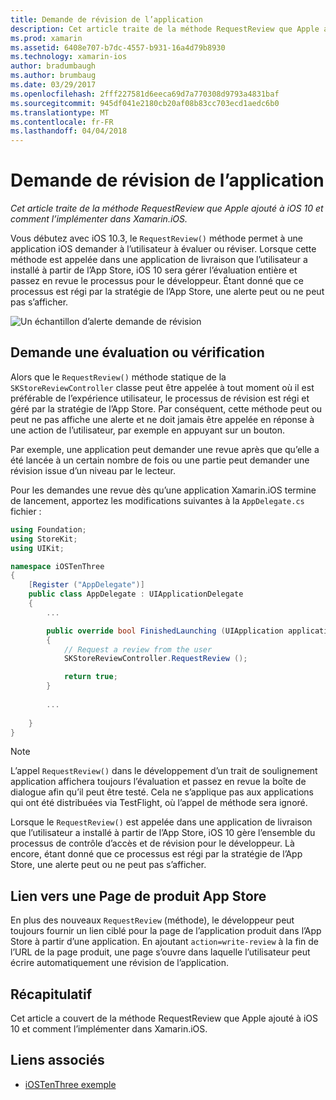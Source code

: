 ```yaml
---
title: Demande de révision de l’application
description: Cet article traite de la méthode RequestReview que Apple ajouté à iOS 10 et comment l’implémenter dans Xamarin.iOS.
ms.prod: xamarin
ms.assetid: 6408e707-b7dc-4557-b931-16a4d79b8930
ms.technology: xamarin-ios
author: bradumbaugh
ms.author: brumbaug
ms.date: 03/29/2017
ms.openlocfilehash: 2fff227581d6eeca69d7a770308d9793a4831baf
ms.sourcegitcommit: 945df041e2180cb20af08b83cc703ecd1aedc6b0
ms.translationtype: MT
ms.contentlocale: fr-FR
ms.lasthandoff: 04/04/2018
---
```

# <a name="request-app-review"></a>Demande de révision de l’application

_Cet article traite de la méthode RequestReview que Apple ajouté à iOS 10 et comment l’implémenter dans Xamarin.iOS._

Vous débutez avec iOS 10.3, le `RequestReview()` méthode permet à une application iOS demander à l’utilisateur à évaluer ou réviser. Lorsque cette méthode est appelée dans une application de livraison que l’utilisateur a installé à partir de l’App Store, iOS 10 sera gérer l’évaluation entière et passez en revue le processus pour le développeur. Étant donné que ce processus est régi par la stratégie de l’App Store, une alerte peut ou ne peut pas s’afficher.

![](request-app-review-images/review01.png "Un échantillon d’alerte demande de révision")

## <a name="requesting-a-rating-or-review"></a>Demande une évaluation ou vérification

Alors que le `RequestReview()` méthode statique de la `SKStoreReviewController` classe peut être appelée à tout moment où il est préférable de l’expérience utilisateur, le processus de révision est régi et géré par la stratégie de l’App Store. Par conséquent, cette méthode peut ou peut ne pas affiche une alerte et ne doit jamais être appelée en réponse à une action de l’utilisateur, par exemple en appuyant sur un bouton.

Par exemple, une application peut demander une revue après que qu’elle a été lancée à un certain nombre de fois ou une partie peut demander une révision issue d’un niveau par le lecteur.

Pour les demandes une revue dès qu’une application Xamarin.iOS termine de lancement, apportez les modifications suivantes à la `AppDelegate.cs` fichier :

```csharp
using Foundation;
using StoreKit;
using UIKit;

namespace iOSTenThree
{
    [Register ("AppDelegate")]
    public class AppDelegate : UIApplicationDelegate
    {
        ...

        public override bool FinishedLaunching (UIApplication application, NSDictionary launchOptions)
        {
            // Request a review from the user
            SKStoreReviewController.RequestReview ();

            return true;
        }
        
        ...
        
    }
}
```

> [!NOTE]
> L’appel `RequestReview()` dans le développement d’un trait de soulignement application affichera toujours l’évaluation et passez en revue la boîte de dialogue afin qu’il peut être testé. Cela ne s’applique pas aux applications qui ont été distribuées via TestFlight, où l’appel de méthode sera ignoré.

Lorsque le `RequestReview()` est appelée dans une application de livraison que l’utilisateur a installé à partir de l’App Store, iOS 10 gère l’ensemble du processus de contrôle d’accès et de révision pour le développeur. Là encore, étant donné que ce processus est régi par la stratégie de l’App Store, une alerte peut ou ne peut pas s’afficher.

## <a name="linking-to-an-app-store-product-page"></a>Lien vers une Page de produit App Store 

En plus des nouveaux `RequestReview` (méthode), le développeur peut toujours fournir un lien ciblé pour la page de l’application produit dans l’App Store à partir d’une application. En ajoutant `action=write-review` à la fin de l’URL de la page produit, une page s’ouvre dans laquelle l’utilisateur peut écrire automatiquement une révision de l’application. 

## <a name="summary"></a>Récapitulatif

Cet article a couvert de la méthode RequestReview que Apple ajouté à iOS 10 et comment l’implémenter dans Xamarin.iOS.



## <a name="related-links"></a>Liens associés

- [iOSTenThree exemple](https://developer.xamarin.com/samples/ios/iOS10/iOSTenThree)
